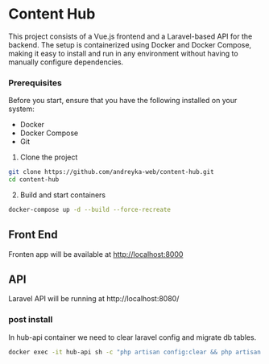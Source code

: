 # Content Hub

This project consists of a Vue.js frontend and a Laravel-based API for the backend. The setup is containerized using Docker and Docker Compose, making it easy to install and run in any environment without having to manually configure dependencies.

### Prerequisites
Before you start, ensure that you have the following installed on your system:

- Docker
- Docker Compose
- Git

1. Clone the project
```sh
git clone https://github.com/andreyka-web/content-hub.git
cd content-hub
```
2. Build and start containers
```sh
docker-compose up -d --build --force-recreate
```

## Front End
Fronten app will be available at [http://localhost:8000](http://localhost:8000) 
 
## API
Laravel API will be running at http://localhost:8080/



### post install
In hub-api container we need to clear laravel config and migrate db tables.

```sh
docker exec -it hub-api sh -c "php artisan config:clear && php artisan migrate"
```
